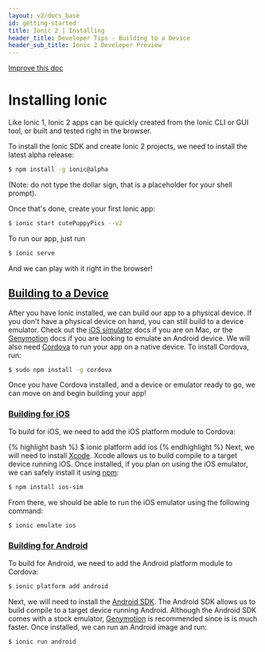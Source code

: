 ```yaml
---
layout: v2/docs_base
id: getting-started
title: Ionic 2 | Installing
header_title: Developer Tips - Building to a Device
header_sub_title: Ionic 2 Developer Preview
---
```


<div class="improve-docs">
  <a href='https://github.com/driftyco/ionic-site/edit/ionic2/docs/v2/guide/index.md'>
    Improve this doc
  </a>
</div>

# Installing Ionic

Like Ionic 1, Ionic 2 apps can be quickly created from the Ionic CLI or GUI tool, or built and tested right in the browser.

To install the Ionic SDK and create Ionic 2 projects, we need to install the latest alpha release:

```bash
$ npm install -g ionic@alpha
```

(Note: do not type the dollar sign, that is a placeholder for your shell prompt).

Once that's done, create your first Ionic app:

```bash
$ ionic start cutePuppyPics --v2
```

To run our app, just run

```bash
$ ionic serve
```

And we can play with it right in the browser!


## [Building to a Device](#building-to-a-device)
After you have Ionic installed, we can build our app to a physical device. If you don't have a physical device on hand, you can still build to a device emulator. Check out the <a href="../developer-tips/#using-ios-simulator">iOS simulator</a> docs if you are on Mac, or the <a href="../developer-tips/#using-genymotion">Genymotion</a> docs if you are looking to emulate an Android device. We will also need <a href="../what-is/#cordova">Cordova</a> to run your app on a native device. To install Cordova, run:

```bash
$ sudo npm install -g cordova
```

Once you have Cordova installed, and a device or emulator ready to go, we can move on and begin building your app!


### [Building for iOS](#building-for-ios)
<p>To build for iOS, we need to add the iOS platform module to Cordova:</p>
{% highlight bash %}
$ ionic platform add ios
{% endhighlight %}
Next, we will need to install <a href="../what-is/#xcode">Xcode</a>. Xcode allows us to build compile to a target device running iOS. Once installed, if you plan on using the iOS emulator, we can safely install it using <a href="../what-is/#npm">npm</a>:

```bash
$ npm install ios-sim
```

From there, we should be able to run the iOS emulator using the following command:

```bash
$ ionic emulate ios
```


### [Building for Android](#building-for-android)
To build for Android, we need to add the Android platform module to Cordova:</p>

```bash
$ ionic platform add android
```

Next, we will need to install the <a href="../what-is/#android-sdk">Android SDK</a>. The Android SDK allows us to build compile to a target device running Android. Although the Android SDK comes with a stock emulator, <a href="../what-is/#genymotion">Genymotion</a> is recommended since is is much faster. Once installed, we can run an Android image and run:

```bash
$ ionic run android
```

